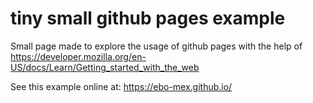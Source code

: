 # tiny small github pages example

Small page made to explore the usage of github pages with the help of https://developer.mozilla.org/en-US/docs/Learn/Getting_started_with_the_web

See this example online at:
https://ebo-mex.github.io/
